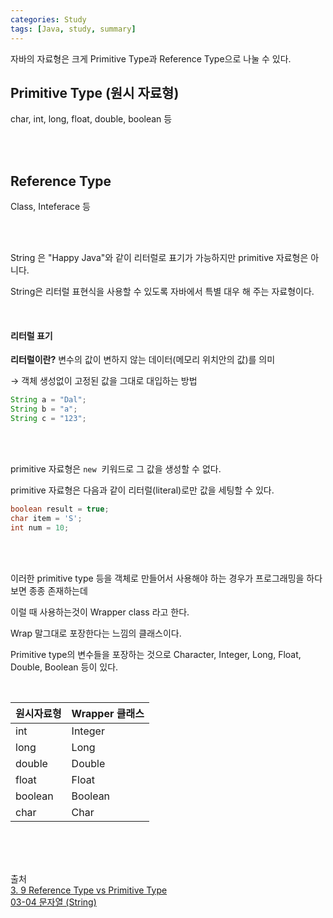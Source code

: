 ```yaml
---
categories: Study
tags: [Java, study, summary]
---
```


자바의 자료형은 크게 Primitive Type과 Reference Type으로 나눌 수 있다. 
                    
## Primitive Type (원시 자료형)
char, int, long, float, double, boolean 등

<br>
<br>

## Reference Type
Class, Inteferace 등

<br>
<br>

String 은 "Happy Java"와 같이 리터럴로 표기가 가능하지만 primitive 자료형은 아니다. 

String은 리터럴 표현식을 사용할 수 있도록 자바에서 특별 대우 해 주는 자료형이다. 

<br>

#### 리터럴 표기
**리터럴이란?** 변수의 값이 변하지 않는 데이터(메모리 위치안의 값)를 의미

→ 객체 생성없이 고정된 값을 그대로 대입하는 방법

```java
String a = "Dal";
String b = "a";
String c = "123";
```

<br>
<br>

primitive 자료형은 `new`  키워드로 그 값을 생성할 수 없다.

primitive 자료형은 다음과 같이 리터럴(literal)로만 값을 세팅할 수 있다.

```java
boolean result = true;
char item = 'S';
int num = 10;
```
<br>
<br>

이러한 primitive type 등을 객체로 만들어서 사용해야 하는 경우가 프로그래밍을 하다 보면 종종 존재하는데 

이럴 때 사용하는것이 Wrapper class 라고 한다. 

Wrap 말그대로 포장한다는 느낌의 클래스이다. 

Primitive type의 변수들을 포장하는 것으로 Character, Integer, Long, Float, Double, Boolean 등이 있다.

<br>

| 원시자료형 | Wrapper 클래스 |
| --- | --- |
| int | Integer |
| long | Long |
| double | Double |
| float | Float |
| boolean | Boolean |
| char | Char |

<br><br><br>
                          
출처                          
[3. 9 Reference Type vs Primitive Type](https://wikidocs.net/101853)                            
[03-04 문자열 (String)](https://wikidocs.net/205)                          
